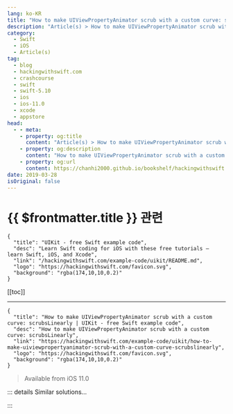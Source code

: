 ```yaml
---
lang: ko-KR
title: "How to make UIViewPropertyAnimator scrub with a custom curve: scrubsLinearly"
description: "Article(s) > How to make UIViewPropertyAnimator scrub with a custom curve: scrubsLinearly"
category:
  - Swift
  - iOS
  - Article(s)
tag: 
  - blog
  - hackingwithswift.com
  - crashcourse
  - swift
  - swift-5.10
  - ios
  - ios-11.0
  - xcode
  - appstore
head:
  - - meta:
    - property: og:title
      content: "Article(s) > How to make UIViewPropertyAnimator scrub with a custom curve: scrubsLinearly"
    - property: og:description
      content: "How to make UIViewPropertyAnimator scrub with a custom curve: scrubsLinearly"
    - property: og:url
      content: https://chanhi2000.github.io/bookshelf/hackingwithswift.com/example-code/uikit/how-to-make-uiviewpropertyanimator-scrub-with-a-custom-curve-scrubslinearly.html
date: 2019-03-28
isOriginal: false
---
```


# {{ $frontmatter.title }} 관련

```component VPCard
{
  "title": "UIKit - free Swift example code",
  "desc": "Learn Swift coding for iOS with these free tutorials – learn Swift, iOS, and Xcode",
  "link": "/hackingwithswift.com/example-code/uikit/README.md",
  "logo": "https://hackingwithswift.com/favicon.svg",
  "background": "rgba(174,10,10,0.2)"
}
```

[[toc]]

---

```component VPCard
{
  "title": "How to make UIViewPropertyAnimator scrub with a custom curve: scrubsLinearly | UIKit - free Swift example code",
  "desc": "How to make UIViewPropertyAnimator scrub with a custom curve: scrubsLinearly",
  "link": "https://hackingwithswift.com/example-code/uikit/how-to-make-uiviewpropertyanimator-scrub-with-a-custom-curve-scrubslinearly",
  "logo": "https://hackingwithswift.com/favicon.svg",
  "background": "rgba(174,10,10,0.2)"
}
```

> Available from iOS 11.0

<!-- TODO: 작성 -->

<!--
`UIViewPropertyAnimator` is an incredibly easy way to build custom animations on iOS, making it trivial to support scrubbable, reversible animations. However, by default scrubbing behaves differently from your regular animation: scrubbing always happens linearly, even if your animation was performed using a curve such as ease-in-ease-out.

This is actually a feature rather than a bug, and it’s incredibly intelligent – iOS automatically maps your curve onto a linear animation at the same point, and does the same in reverse, because it can be confusing for users if they try to scrub an animation and it doesn’t follow their finger.

On the flip side, of you’re scrubbing an animation programmatically this behavior isn’t always desirable. Fortunately, iOS 11 introduced a `scrubsLinearly` property for `UIViewPropertyAnimator`: set this to false to make scrubbing retain your custom animation curve.

The default setting is true, which makes `UIViewPropertyAnimator` continue working like it did on iOS 10. To change it, just add this code:

```swift
animator.scrubsLinearly = false
```

-->

::: details Similar solutions…

<!--
/example-code/uikit/how-to-animate-views-using-uiviewpropertyanimator">How to animate views using UIViewPropertyAnimator 
/quick-start/swiftui/swiftui-tips-and-tricks">SwiftUI tips and tricks 
/example-code/uikit/how-to-create-live-playgrounds-in-xcode">How to create live playgrounds in Xcode 
/example-code/system/how-to-make-your-app-open-with-a-custom-url-scheme">How to make your app open with a custom URL scheme 
/example-code/language/how-to-make-custom-types-from-strings-using-expressiblebystringliteral">How to make custom types from strings using ExpressibleByStringLiteral</a>
-->

:::

